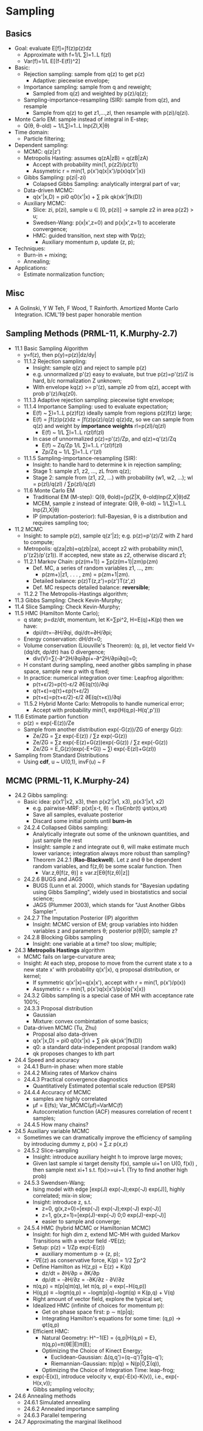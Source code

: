 # Sampling

## Basics
- Goal: evaluate E[f]=∫f(z)p(z)dz
	- Approximate with f=1/L ∑l=1..L f(zl)
	- Var(f)=1/L E[(f-E(f))^2]
- Basic:
	- Rejection sampling: sample from q(z) to get p(z)
		- Adaptive: piecewise envelope;
	- Importance sampling: sample from q and reweight;
		- Sampled from q(z) and weighted by p(z)/q(z);
	- Sampling-importance-resampling (SIR): sample from q(z), and resample
		- Sample from q(z) to get z1,...,zl, then resample with p(zi)/q(zi).
- Monte Carlo EM: sample instead of integral in E-step;
	- Q(θ, θ-old) ~ 1/L∑l=1..L lnp(Zl,X|θ)
- Time domain:
	- Particle filtering;
- Dependent sampling:
	- MCMC: q(z|z')
	- Metropolis Hasting: assumes q(zA|zB) = q(zB|zA)
		- Accept with probability min(1, p(z2)/p(z1))
		- Assymetric r = min(1, p(x')q(x|x')/p(x)q(x'|x))
	- Gibbs Sampling: p(zi|-zi)
		- Colapsed Gibbs Sampling: analytically intergral part of var;
	- Data-driven MCMC:
		- q(x'|x,D) = pi0 q0(x'|x) + ∑ pik qk(xk'|fk(D))
	- Auxiliary MCMC:
		- Slice: zi, p(zi), sample u ∈ [0, p(zi)] -> sample z2 in area p(z2) > u;
		- Swedsen-Wang: p(x|x',z=0) and p(x|x',z=1) to accelerate convergence;
		- HMC: guided transition, next step with ∇p(z);
			- Auxiliary momentum p, update (z, p);
- Techniques:
	- Burn-in + mixing;
	- Annealing;
- Applications:
	- Estimate normalization function;

## Misc
- A Golinski, Y W Teh, F Wood, T Rainforth. Amortized Monte Carlo Integration. ICML'19 best paper honorable mention

## Sampling Methods (PRML-11, K.Murphy-2.7)
- 11.1 Basic Sampling Algorithm
	- y=f(z), then p(y)=p(z)|dz/dy|
	- 11.1.2 Rejection sampling:
		- Insight: sample q(z) and reject to sample p(z)
		- e.g. unnormalized p'(z) easy to evaluate, but true p(z)=p'(z)/Z is hard, b/c normalization Z unknown;
		- With envelope kq(z) >= p'(z), sample z0 from q(z), accept with prob p'(z)/kq(z0).
	- 11.1.3 Adaptive rejection sampling: piecewise tight envelope;
	- 11.1.4 Importance Sampling: used to evaluate expectation;
		- E(f) ~ ∑l=1..L p(z)f(z) ideally sample from regions p(z)f(z) large;
		- E(f) = ∫f(z)p(z)dz = ∫f(z)p(z)/q(z) q(z)dz, so we can sample from q(z) and weight by **importance weights** rl=p(zl)/q(zl)
			- E(f) ~ 1/L ∑l=1..L r(zl)f(zl)
		- In case of unnormalized p(z)=p'(z)/Zp, and q(z)=q'(z)/Zq
			- E(f) ~ Zq/Zp 1/L ∑l=1..L r'(zl)f(zl)
			- Zp/Zq ~ 1/L ∑l=1..L r'(zl)
	- 11.1.5 Sampling-importance-resampling (SIR):
		- Insight: to handle hard to determine k in rejection sampling;
		- Stage 1: sample z1, z2, ..., zL from q(z);
		- Stage 2: sample from (z1, z2, ...) with probability (w1, w2, ...); wl = p(zl)/q(zl) / ∑p(zl)/q(zl)
	- 11.6 Monte Carlo EM
		- Traditional EM (M-step): Q(θ, θold)=∫p(Z|X, θ-old)lnp(Z,X|θ)dZ
		- MCEM, sample z instead of integrate: Q(θ, θ-old) ~ 1/L∑l=1..L lnp(Zl,X|θ)
		- IP (imputation-posterior): full-Bayesian, θ is a distribution and requires sampling too;
- 11.2 MCMC
	- Insight: to sample p(z), sample q(z'|z); e.g. p(z)=p'(z)/Z with Z hard to compute;
	- Metropolis: q(za|zb)=q(zb|za), accept z2 with probability min(1, p'(z2)/p'(z1)). If accepted, new state as z2, otherwise discard z1;
	- 11.2.1 Markov Chain: p(z(m+1)) = ∑p(z(m+1)|zm)p(zm)
		- Def. MC, a series of random variables z1, ..., zm:
			- p(zm+)|z1, . . . , zm) = p(zm+1|zm).
		- Detailed balance: p(z)T(z,z')=p(z')T(z',z)
		- Def. MC respects detailed balance: **reversible**;
	- 11.2.2 The Metropolis-Hastings algorithm;
- 11.3 Gibbs Sampling: Check Kevin-Murphy;
- 11.4 Slice Sampling: Check Kevin-Murphy;
- 11.5 HMC (Hamilton Monte Carlo);
	- q state; p=dz/dτ, momentum, let K=∑pi^2, H=E(q)+K(p) then we have:
		- dpi/dτ=-∂H/∂qi, dqi/dτ=∂H/∂pi;
	- Energy conservation: dH/dτ=0;
	- Volume conservation (Liouville's Theorem): (q, p), let vector field V=(dq/dτ, dp/dτ) has 0 divergence;
		- div(V)=∑(-∂^2H/∂qi∂pi+-∂^2H/∂pi∂qi)=0;
	- H constant during sampling, need another gibbs sampling in phase space, sample new p with q fixed;
	- In practice: numerical integration over time: Leapfrog algorithm:
		- p(τ+ε/2)=p(τ)-ε/2 ∂E(q(τ))/∂qi
		- q(τ+ε)=q(τ)+εp(τ+ε/2)
		- p(τ+ε)=p(τ+ε/2)-ε/2 ∂E(q(τ+ε))/∂qi
	- 11.5.2 Hybrid Monte Carlo: Metropolis to handle numerical error;
		- Accept with probability min(1, exp(H(q,p)-H(q',p')))
- 11.6 Estimate partion function
	- p(z) = exp(-E(z))/Ze
	- Sample from another distribution exp(-G(z))/ZG of energy G(z):
		- Ze/ZG = ∑z exp(-E(z)) / ∑z exp(-G(z))
		- Ze/ZG = ∑z exp(-E(z)+G(z))exp(-G(z)) / ∑z exp(-G(z))
		- Ze/ZG = E_G(z)(exp(-E+G)) ~ ∑l exp(-E(zl)+G(zl))
- Sampling from Standard Distributions
	- Using **cdf**, u ~ U(0,1), invF(u) ~ F

## MCMC (PRML-11, K.Murphy-24)
- 24.2 Gibbs sampling:
	- Basic idea: p(x1'|x2, x3), then p(x2'|x1, x3), p(x3'|x1, x2)
		- e.g. pairwise-MRF: p(xt|x-t, θ) ∝ ∏s∈nbr(t) ψst(xs,xt)
		- Save all samples, evaluate posterior
		- Discard some initial points until **burn-in**
	- 24.2.4 Collapsed Gibbs sampling:
		- Analytically integrate out some of the unknown quantities, and just sample the rest
		- Insight: sample z and integrate out θ, will make estimate much lower variance; integration always more robust than sampling?
		- Theorem 24.2.1 (**Rao-Blackwell**). Let z and θ be dependent random variables, and f(z,θ) be some scalar function. Then
			- Var.z,θ[f(z, θ)] ≥ var.z[Eθ[f(z,θ)|z]]
	- 24.2.6 BUGS and JAGS
		- BUGS (Lunn et al. 2000), which stands for "Bayesian updating using Gibbs Sampling", widely used in biostatistics and social science;
		- JAGS (Plummer 2003), which stands for "Just Another Gibbs Sampler".
	- 24.2.7 The Imputation Posterior (IP) algorithm
		- Insight: MCMC version of EM; group variables into hidden variables z and parameters θ; posterior p(θ|D); sample z?
	- 24.2.8 Blocking Gibbs sampling
		- Insight: one variable at a time? too slow; multiple;
- 24.3 **Metropolis Hastings** algorithm
	- MCMC fails on large-curvature area;
	- Insight: At each step, propose to move from the current state x to a new state x' with probability q(x'|x), q proposal distribution, or kernel;
		- If symmetric q(x'|x)=q(x|x'), accept with r = min(1, p(x')/p(x))
		- Assymetric r = min(1, p(x')q(x|x')/p(x)q('x|x))
	- 24.3.2 Gibbs sampling is a special case of MH with acceptance rate 100%;
	- 24.3.3 Proposal distribution
		- Gaussian
		- Mixture: convex combintation of some basics;
	- Data-driven MCMC (Tu, Zhu)
		- Proposal also data-driven
		- q(x'|x,D) = pi0 q0(x'|x) + ∑ pik qk(xk'|fk(D))
		- q0: a standard data-independent proposal (random walk)
		- qk proposes changes to kth part
- 24.4 Speed and accuracy
	- 24.4.1 Burn-in phase: when more stable
	- 24.4.2 Mixing rates of Markov chains
	- 24.4.3 Practical convergence diagnostics
		- Quantitatively Estimated potential scale reduction (EPSR)
	- 24.4.4 Accuracy of MCMC
		- samples are highly correlated
		- μf = E(fs); Var_MCMC(μf)=VarMC(f)
		- Autocorrelation function (ACF) measures correlation of recent t samples;
	- 24.4.5 How many chains?
- 24.5 Auxiliary variable MCMC
	- Sometimes we can dramatically improve the efficiency of sampling by introducing dummy z, p(x) = ∑.z p(x,z)
	- 24.5.2 Slice-sampling
		- Insight: introduce auxiliary height h to improve large moves;
		- Given last sample xi target density f(x), sample ui+1 on U(0, f(x)) , then sample next xi+1 s.t. f(x)>=ui+1. (Try to find another high prob)
	- 24.5.3 Swendsen-Wang;
		- Ising model with edge [exp(J) exp(-J);exp(-J) exp(J)], highly correlated; mix-in slow;
		- Insight: introduce z, s.t. 
			- z=0, g(x,z=0)=[exp(-J) exp(-J);exp(-J) exp(-J)]
			- z=1, g(x,z=1)=[exp(J)-exp(-J) 0;0 exp(J)-exp(-J)]
			- easier to sample and converge;
	- 24.5.4 HMC (hybrid MCMC or Hamiltonian MCMC)
		- Insight: for high dim z, extend MC-MH with guided Markov Transitions with a vector field -∇E(z);
		- Setup: p(z) = 1/Zp exp(-E(z))
			- auxiliary momentum p -> (z, p);
		- -∇E(z) as conservative force, K(p) = 1/2 ∑p^2
		- Define Hamilton as H(z,p) = E(z) + K(p)
			- dz/dt = ∂H/∂p = ∂K/∂p
			- dp/dt = -∂H/∂z = -∂K/∂z - ∂V/∂z
		- π(q,p) = π(p|q)π(q), let π(q, p) = exp(−H(q,p))
		- H(q,p) ≡ −logπ(q,p) = −logπ(p|q)−logπ(q) ≡ K(p,q) + V(q)
		- Right amount of vector field, explore the typical set;
		- Idealized HMC (infinite of choices for momentum p):
			- Get on phase space first: p ∼ π(p|q);
			- Integrating Hamilton's equations for some time: (q,p) → φt(q,p)
		- Efficient HMC:
			- Natural Geometry: H^−1(E) = {q,p|H(q,p) = E}, π(q,p)=π(θE|E)π(E);
			- Optimizing the Choice of Kinect Energy;
				- Euclidean-Gaussian: ∆(q,q')=(q−q')Tg(q−q');
				- Riemannian-Gaussian: π(p|q) = N(p|0,Σ(q)),
			- Optimizing the Choice of Integration Time: leap-frog;
		- exp(-E(x)), introduce velocity v, exp(-E(x)-K(v)), i.e., exp(-H(x,v));
		- Gibbs sampling velocity;
- 24.6 Annealing methods
	- 24.6.1 Simulated annealing
	- 24.6.2 Annealed importance sampling
	- 24.6.3 Parallel tempering
- 24.7 Approximating the marginal likelihood
